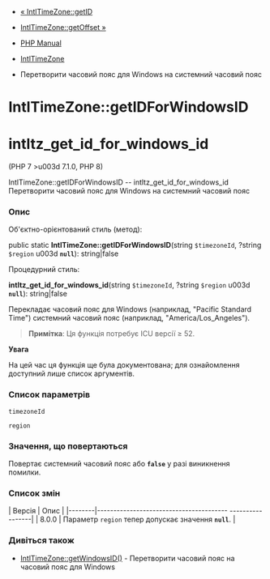 - [« IntlTimeZone::getID](intltimezone.getid.md)
- [IntlTimeZone::getOffset »](intltimezone.getoffset.md)

- [PHP Manual](index.md)
- [IntlTimeZone](class.intltimezone.md)
- Перетворити часовий пояс для Windows на системний часовий пояс

# IntlTimeZone::getIDForWindowsID

# intltz_get_id_for_windows_id

(PHP 7 \>u003d 7.1.0, PHP 8)

IntlTimeZone::getIDForWindowsID -- intltz_get_id_for_windows_id
Перетворити часовий пояс для Windows на системний часовий пояс

### Опис

Об'єктно-орієнтований стиль (метод):

public static **IntlTimeZone::getIDForWindowsID**(string `$timezoneId`,
?string `$region` u003d **`null`**): string\|false

Процедурний стиль:

**intltz_get_id_for_windows_id**(string `$timezoneId`, ?string `$region`
u003d **`null`**): string\|false

Перекладає часовий пояс для Windows (наприклад, "Pacific Standard Time")
системний часовий пояс (наприклад, "America/Los_Angeles").

> **Примітка**: Ця функція потребує ICU версії ≥ 52.

**Увага**

На цей час ця функція ще була документована; для
ознайомлення доступний лише список аргументів.

### Список параметрів

`timezoneId`

`region`

### Значення, що повертаються

Повертає системний часовий пояс або **`false`** у разі виникнення
помилки.

### Список змін

| Версія | Опис |
|--------|---------------------------------------- -----------------|
| 8.0.0 | Параметр `region` тепер допускає значення **`null`**. |

### Дивіться також

- [IntlTimeZone::getWindowsID()](intltimezone.getwindowsid.md) -
Перетворити часовий пояс на часовий пояс для Windows
